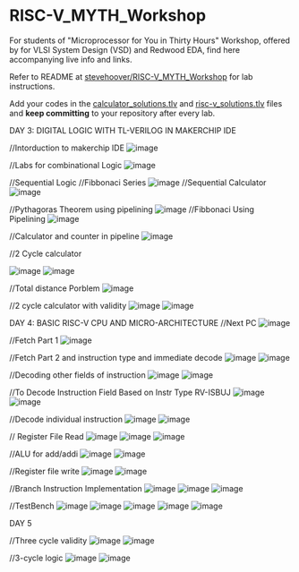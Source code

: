 # RISC-V_MYTH_Workshop

For students of "Microprocessor for You in Thirty Hours" Workshop, offered by for VLSI System Design (VSD) and Redwood EDA, find here accompanying live info and links.

Refer to README at [stevehoover/RISC-V_MYTH_Workshop](https://github.com/stevehoover/RISC-V_MYTH_Workshop) for lab instructions.

Add your codes in the [calculator_solutions.tlv](calculator_solutions.tlv) and [risc-v_solutions.tlv](risc-v_solutions.tlv) files and **keep committing** to your repository after every lab.

DAY 3:
DIGITAL LOGIC WITH TL-VERILOG IN MAKERCHIP IDE

//Intorduction to makerchip IDE
![image](https://user-images.githubusercontent.com/92938137/170808136-e4a76e87-604b-4769-83c2-1be11db23004.png)

//Labs for combinational Logic
![image](https://user-images.githubusercontent.com/92938137/170809678-7063cad8-4f61-400c-a99c-e3df91d2a141.png)

//Sequential Logic
//Fibbonaci Series
![image](https://user-images.githubusercontent.com/92938137/170808413-c62b72ac-b63e-494d-8f05-b5fdc1d6167d.png)
//Sequential Calculator
![image](https://user-images.githubusercontent.com/92938137/170810291-e397f43a-64f2-4efa-a5f4-54f13e0e809b.png)

//Pythagoras Theorem using pipelining
![image](https://user-images.githubusercontent.com/92938137/170810782-6d323e55-6dc1-4daa-80c5-861aa693bdab.png)
//Fibbonaci Using Pipelining
![image](https://user-images.githubusercontent.com/92938137/170811242-87af4067-57ad-4446-a9d6-739bd1f0c5fc.png)

//Calculator and counter in pipeline
![image](https://user-images.githubusercontent.com/92938137/170815690-94e0049d-e676-417c-b18e-8bb4fa462c52.png)

//2 Cycle calculator

![image](https://user-images.githubusercontent.com/92938137/170812865-8135f7b4-e183-4945-ba8a-c34e2d7886f6.png)
![image](https://user-images.githubusercontent.com/92938137/170812888-4ace255e-3d40-40f7-b73a-ee2c1d05cabf.png)

//Total distance Porblem
![image](https://user-images.githubusercontent.com/92938137/170814041-eab3b9a5-75ab-47c0-b43c-941d6d60d1ee.png)

//2 cycle calculator with validity
![image](https://user-images.githubusercontent.com/92938137/170816685-cb5b0b2c-abbf-4279-a199-c26e4f2f3f84.png)
![image](https://user-images.githubusercontent.com/92938137/170816700-8f160ef6-88b0-4ff0-a0ea-981c1c9b8360.png)

DAY 4:
BASIC RISC-V CPU AND MICRO-ARCHITECTURE
//Next PC
![image](https://user-images.githubusercontent.com/92938137/170819916-6c0e45e5-5112-4f4e-83d9-50112d18d7c4.png)

//Fetch Part 1
![image](https://user-images.githubusercontent.com/92938137/170820048-4b62bc41-d4d3-4c6c-a0cb-5c222d9a6429.png)

//Fetch Part 2 and instruction type and immediate decode
![image](https://user-images.githubusercontent.com/92938137/170824067-5bce710c-d1cb-4d12-bcb6-3013c950a7de.png)
![image](https://user-images.githubusercontent.com/92938137/170824087-1f7f9d05-42ba-40a8-b09f-01f6fc9dce77.png)

//Decoding other fields of instruction
![image](https://user-images.githubusercontent.com/92938137/170824435-81e1e08e-2684-4bcb-a660-3522f18a0404.png)
![image](https://user-images.githubusercontent.com/92938137/170824438-55e5c738-dce5-4767-bb69-320899632d95.png)

//To Decode Instruction Field Based on Instr Type RV-ISBUJ
![image](https://user-images.githubusercontent.com/92938137/170825404-58384194-0911-4025-ac99-f79d825faee5.png)
![image](https://user-images.githubusercontent.com/92938137/170825416-513e433f-534f-448d-a750-4860b4bd60e4.png)

//Decode individual instruction
![image](https://user-images.githubusercontent.com/92938137/170826071-a408bdca-7289-4c23-afe1-e7d7fe82f4b5.png)
![image](https://user-images.githubusercontent.com/92938137/170826083-677518e2-b854-44bf-bc65-e362f19be7b5.png)

// Register File Read 
![image](https://user-images.githubusercontent.com/92938137/170827535-8a329dda-bb65-4e32-9160-d5e5726d1989.png)
![image](https://user-images.githubusercontent.com/92938137/170827542-bb6aa84b-a922-4199-ad76-c18ee975242c.png)
![image](https://user-images.githubusercontent.com/92938137/170827546-daffaf0d-104c-4b97-978c-314f4026700e.png)

//ALU for add/addi
![image](https://user-images.githubusercontent.com/92938137/170827809-76f5288c-d27d-4df3-87df-b4a9f14ae9df.png)
![image](https://user-images.githubusercontent.com/92938137/170828360-218de152-e8c6-4c76-b106-05e120de27ab.png)

//Register file write
![image](https://user-images.githubusercontent.com/92938137/170828336-f45793bd-a682-4251-b93a-633b3194ad5c.png)
![image](https://user-images.githubusercontent.com/92938137/170828324-4b345f15-d386-4feb-931e-b0c3988b1b81.png)

//Branch Instruction Implementation
![image](https://user-images.githubusercontent.com/92938137/170831616-633043cc-4d56-421c-9765-c243fba67ac3.png)
![image](https://user-images.githubusercontent.com/92938137/170831641-e4c16ed9-1ae9-4b57-b17a-ac0321a61078.png)
![image](https://user-images.githubusercontent.com/92938137/170831679-61cd9ed8-12c1-4afa-be41-bca6be37f704.png)

//TestBench
![image](https://user-images.githubusercontent.com/92938137/170831933-eaefb266-f9ce-4220-8a5a-bb27452a5d3d.png)
![image](https://user-images.githubusercontent.com/92938137/170831954-30d03887-d407-4e6a-81be-3b380c3ef7ec.png)
![image](https://user-images.githubusercontent.com/92938137/170831959-ceb35c41-5b6f-45c0-b8c3-625922d6c8a2.png)
![image](https://user-images.githubusercontent.com/92938137/170831975-4978bb3c-28eb-4734-86e8-07ecbfcff1dd.png)
![image](https://user-images.githubusercontent.com/92938137/170831987-77d78be5-dfad-46f3-918c-021dcece3f67.png)

DAY 5

//Three cycle validity
![image](https://user-images.githubusercontent.com/92938137/170845738-48448eed-28e1-4f3e-8721-f59cf94513a8.png)
![image](https://user-images.githubusercontent.com/92938137/170845742-18b9219f-7c21-43a5-997e-be2dccea8bf7.png)

//3-cycle logic
![image](https://user-images.githubusercontent.com/92938137/170850829-d3b4f1f9-2882-4035-a8a1-3aef7ca87e24.png)
![image](https://user-images.githubusercontent.com/92938137/170850838-06615c74-d6d1-4c9c-a5f2-b299624a7240.png)





